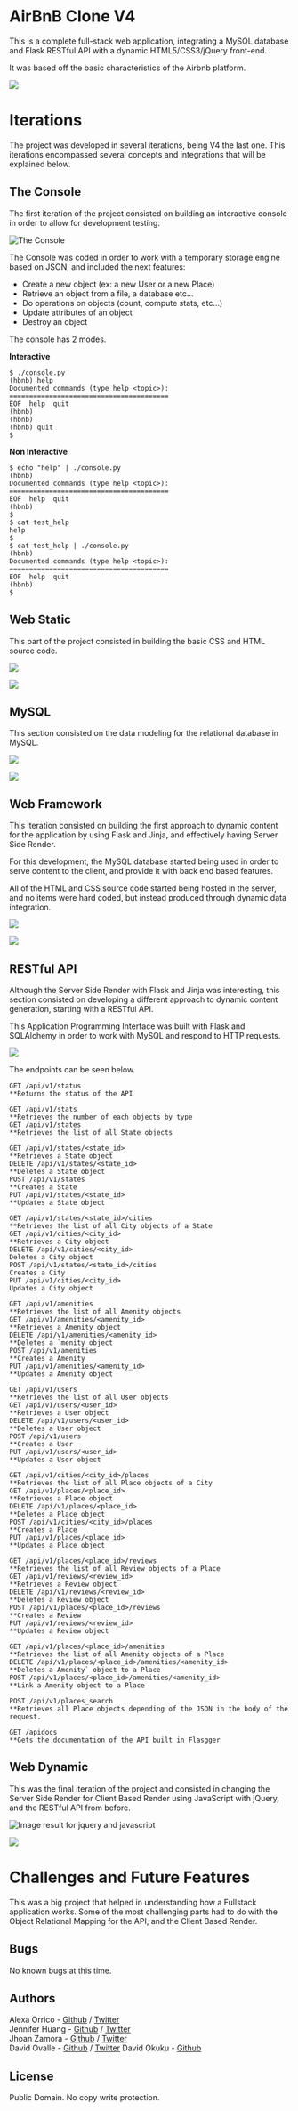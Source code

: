 # AirBnB Clone V4

This is a complete full-stack web application, integrating a MySQL database and Flask RESTful API with a dynamic HTML5/CSS3/jQuery front-end.

It was based off the basic characteristics of the Airbnb platform.

![](./readme_images/web_dynamic_diagram.png)

# Iterations

The project was developed in several iterations, being V4 the last one. This iterations encompassed several concepts and integrations that will be explained below.

## The Console

The first iteration of the project consisted on building an interactive console in order to allow for development testing.

![The Console](./readme_images/the_console_diagram.png)

The Console was coded in order to work with a temporary storage engine based on JSON, and included the next features:

- Create a new object (ex: a new User or a new Place)
- Retrieve an object from a file, a database etc…
- Do operations on objects (count, compute stats, etc…)
- Update attributes of an object
- Destroy an object

The console has 2 modes.

**Interactive**

```
$ ./console.py
(hbnb) help
Documented commands (type help <topic>):
========================================
EOF  help  quit
(hbnb)
(hbnb)
(hbnb) quit
$
```

**Non Interactive**

```
$ echo "help" | ./console.py
(hbnb)
Documented commands (type help <topic>):
========================================
EOF  help  quit
(hbnb)
$
$ cat test_help
help
$
$ cat test_help | ./console.py
(hbnb)
Documented commands (type help <topic>):
========================================
EOF  help  quit
(hbnb)
$
```

## Web Static

This part of the project consisted in building the basic CSS and HTML source code.

![](./readme_images/web_static_diagram.png)

![](./readme_images/web_static.png)

## MySQL

This section consisted on the data modeling for the relational database in MySQL.

![](./readme_images/mysql_diagram.png)

![](./readme_images/mysql_model.jpg)

## Web Framework

This iteration consisted on building the first approach to dynamic content for the application by using Flask and Jinja, and effectively having Server Side Render.

For this development, the MySQL database started being used in order to serve content to the client, and provide it with back end based features.

All of the HTML and CSS source code started being hosted in the server, and no items were hard coded, but instead produced through dynamic data integration.

![](./readme_images/web_framework.jpg)

![](./readme_images/web_framework_diagram.png)

## RESTful API

Although the Server Side Render with Flask and Jinja was interesting, this section consisted on developing a different approach to dynamic content generation, starting with a RESTful API.

This Application Programming Interface was built with Flask and SQLAlchemy in order to work with MySQL and respond to HTTP requests.

![](./readme_images/restful_api_diagram.png)

The endpoints can be seen below.

    GET /api/v1/status
    **Returns the status of the API

    GET /api/v1/stats
    **Retrieves the number of each objects by type
    GET /api/v1/states
    **Retrieves the list of all State objects

    GET /api/v1/states/<state_id>
    **Retrieves a State object
    DELETE /api/v1/states/<state_id>
    **Deletes a State object
    POST /api/v1/states
    **Creates a State
    PUT /api/v1/states/<state_id>
    **Updates a State object

    GET /api/v1/states/<state_id>/cities
    **Retrieves the list of all City objects of a State
    GET /api/v1/cities/<city_id>
    **Retrieves a City object
    DELETE /api/v1/cities/<city_id>
    Deletes a City object
    POST /api/v1/states/<state_id>/cities
    Creates a City
    PUT /api/v1/cities/<city_id>
    Updates a City object

    GET /api/v1/amenities
    **Retrieves the list of all Amenity objects
    GET /api/v1/amenities/<amenity_id>
    **Retrieves a Amenity object
    DELETE /api/v1/amenities/<amenity_id>
    **Deletes a `menity object
    POST /api/v1/amenities
    **Creates a Amenity
    PUT /api/v1/amenities/<amenity_id>
    **Updates a Amenity object

    GET /api/v1/users
    **Retrieves the list of all User objects
    GET /api/v1/users/<user_id>
    **Retrieves a User object
    DELETE /api/v1/users/<user_id>
    **Deletes a User object
    POST /api/v1/users
    **Creates a User
    PUT /api/v1/users/<user_id>
    **Updates a User object

    GET /api/v1/cities/<city_id>/places
    **Retrieves the list of all Place objects of a City
    GET /api/v1/places/<place_id>
    **Retrieves a Place object
    DELETE /api/v1/places/<place_id>
    **Deletes a Place object
    POST /api/v1/cities/<city_id>/places
    **Creates a Place
    PUT /api/v1/places/<place_id>
    **Updates a Place object

    GET /api/v1/places/<place_id>/reviews
    **Retrieves the list of all Review objects of a Place
    GET /api/v1/reviews/<review_id>
    **Retrieves a Review object
    DELETE /api/v1/reviews/<review_id>
    **Deletes a Review object
    POST /api/v1/places/<place_id>/reviews
    **Creates a Review
    PUT /api/v1/reviews/<review_id>
    **Updates a Review object

    GET /api/v1/places/<place_id>/amenities
    **Retrieves the list of all Amenity objects of a Place
    DELETE /api/v1/places/<place_id>/amenities/<amenity_id>
    **Deletes a Amenity` object to a Place
    POST /api/v1/places/<place_id>/amenities/<amenity_id>
    **Link a Amenity object to a Place

    POST /api/v1/places_search
    **Retrieves all Place objects depending of the JSON in the body of the request.

    GET /apidocs
    **Gets the documentation of the API built in Flasgger

## Web Dynamic

This was the final iteration of the project and consisted in changing the Server Side Render for Client Based Render using JavaScript with jQuery, and the RESTful API from before.

![Image result for jquery and javascript](https://miro.medium.com/max/600/1*8Whvj5G9f5DVmCBIzywYww.png)

![](./readme_images/web_dynamic_diagram.png)

# Challenges and Future Features

This was a big project that helped in understanding how a Fullstack application works. Some of the most challenging parts had to do with the Object Relational Mapping for the API, and the Client Based Render.

## Bugs

No known bugs at this time. 

## Authors

Alexa Orrico - [Github](https://github.com/alexaorrico) / [Twitter](https://twitter.com/alexa_orrico)  
Jennifer Huang - [Github](https://github.com/jhuang10123) / [Twitter](https://twitter.com/earthtojhuang)  
Jhoan Zamora - [Github](https://github.com/jzamora5) / [Twitter](https://twitter.com/JhoanZamora10)  
David Ovalle - [Github](https://github.com/Nukemenonai) / [Twitter](https://twitter.com/disartDave)
David Okuku - [Github](https://github.com/swoji)

## License

Public Domain. No copy write protection. 
